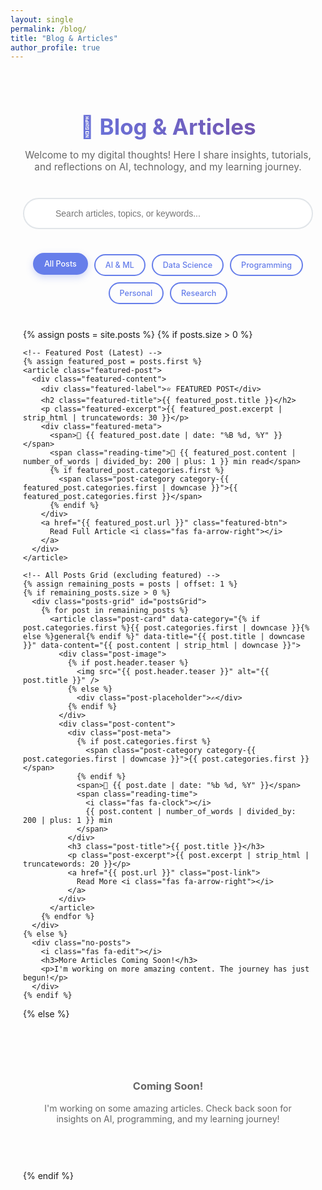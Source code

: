 ```yaml
---
layout: single
permalink: /blog/
title: "Blog & Articles"
author_profile: true
---
```


<style>
.blog-container {
  max-width: 1200px;
  margin: 0 auto;
  padding: 20px;
}

.blog-header {
  text-align: center;
  margin-bottom: 40px;
}

.blog-header h1 {
  background: linear-gradient(45deg, #667eea, #764ba2);
  -webkit-background-clip: text;
  -webkit-text-fill-color: transparent;
  background-clip: text;
  font-size: 2.5em;
  margin-bottom: 15px;
}

.blog-subtitle {
  color: #666;
  font-size: 1.1em;
  max-width: 600px;
  margin: 0 auto 30px;
}

.search-container {
  max-width: 500px;
  margin: 0 auto 40px;
  position: relative;
}

.search-box {
  width: 100%;
  padding: 15px 20px 15px 50px;
  border: 2px solid #e1e5e9;
  border-radius: 25px;
  font-size: 1em;
  transition: all 0.3s ease;
  outline: none;
}

.search-box:focus {
  border-color: #667eea;
  box-shadow: 0 0 0 3px rgba(102, 126, 234, 0.1);
}

.search-icon {
  position: absolute;
  left: 18px;
  top: 50%;
  transform: translateY(-50%);
  color: #999;
  font-size: 1.1em;
}

.category-filters {
  display: flex;
  justify-content: center;
  flex-wrap: wrap;
  gap: 10px;
  margin: 30px 0 40px;
}

.category-btn {
  padding: 8px 16px;
  border: 2px solid #667eea;
  background: transparent;
  color: #667eea;
  border-radius: 20px;
  cursor: pointer;
  transition: all 0.3s ease;
  font-weight: 500;
  text-decoration: none;
  font-size: 0.9em;
}

.category-btn:hover,
.category-btn.active {
  background: #667eea;
  color: white;
  text-decoration: none;
  transform: translateY(-2px);
  box-shadow: 0 4px 12px rgba(102, 126, 234, 0.3);
}

.featured-post {
  background: linear-gradient(135deg, #667eea 0%, #764ba2 100%);
  border-radius: 20px;
  padding: 40px;
  margin-bottom: 50px;
  color: white;
  position: relative;
  overflow: hidden;
}

.featured-post::before {
  content: '';
  position: absolute;
  top: -50%;
  right: -50%;
  width: 200%;
  height: 200%;
  background: rgba(255,255,255,0.05);
  transform: rotate(45deg);
}

.featured-label {
  font-size: 0.9em;
  font-weight: 600;
  letter-spacing: 1px;
  margin-bottom: 15px;
  opacity: 0.9;
}

.featured-content {
  position: relative;
  z-index: 2;
}

.featured-title {
  font-size: 2em;
  margin-bottom: 15px;
  color: white;
}

.featured-excerpt {
  font-size: 1.1em;
  line-height: 1.6;
  margin-bottom: 25px;
  opacity: 0.95;
}

.featured-meta {
  display: flex;
  align-items: center;
  gap: 20px;
  margin-bottom: 25px;
  font-size: 0.9em;
  opacity: 0.9;
}

.featured-btn {
  display: inline-block;
  padding: 12px 30px;
  background: rgba(255,255,255,0.2);
  border: 2px solid rgba(255,255,255,0.3);
  color: white;
  text-decoration: none;
  border-radius: 25px;
  font-weight: 600;
  transition: all 0.3s ease;
  backdrop-filter: blur(10px);
}

.featured-btn:hover {
  background: rgba(255,255,255,0.3);
  border-color: rgba(255,255,255,0.5);
  color: white;
  text-decoration: none;
  transform: translateY(-2px);
}

.posts-grid {
  display: grid;
  grid-template-columns: repeat(auto-fit, minmax(350px, 1fr));
  gap: 30px;
  margin: 40px 0;
}

.post-card {
  background: #fff;
  border-radius: 15px;
  overflow: hidden;
  box-shadow: 0 8px 25px rgba(0,0,0,0.08);
  transition: all 0.3s ease;
  border: 1px solid #f0f0f0;
  text-decoration: none;
  color: inherit;
  display: block;
}

.post-card:hover {
  transform: translateY(-8px);
  box-shadow: 0 15px 40px rgba(0,0,0,0.15);
  text-decoration: none;
  color: inherit;
}

.post-image {
  height: 200px;
  background: linear-gradient(135deg, #f093fb 0%, #f5576c 100%);
  display: flex;
  align-items: center;
  justify-content: center;
  position: relative;
  overflow: hidden;
}

.post-image img {
  width: 100%;
  height: 100%;
  object-fit: cover;
  transition: transform 0.3s ease;
}

.post-card:hover .post-image img {
  transform: scale(1.05);
}

.post-placeholder {
  font-size: 3em;
  color: white;
  opacity: 0.8;
}

.post-content {
  padding: 25px;
}

.post-meta {
  display: flex;
  align-items: center;
  gap: 15px;
  margin-bottom: 15px;
  font-size: 0.85em;
  color: #666;
}

.post-category {
  padding: 4px 12px;
  border-radius: 12px;
  font-size: 0.8em;
  font-weight: 600;
  text-transform: uppercase;
  letter-spacing: 0.5px;
}

.category-ai { background: #e3f2fd; color: #1976d2; }
.category-data { background: #f3e5f5; color: #7b1fa2; }
.category-code { background: #e8f5e8; color: #388e3c; }
.category-personal { background: #fff3e0; color: #f57c00; }
.category-research { background: #fce4ec; color: #c2185b; }

.reading-time {
  display: flex;
  align-items: center;
  gap: 5px;
}

.post-title {
  font-size: 1.3em;
  font-weight: 600;
  color: #333;
  margin-bottom: 10px;
  line-height: 1.4;
}

.post-excerpt {
  color: #666;
  line-height: 1.6;
  margin-bottom: 20px;
  display: -webkit-box;
  -webkit-line-clamp: 3;
  -webkit-box-orient: vertical;
  overflow: hidden;
}

.post-link {
  display: inline-flex;
  align-items: center;
  color: #667eea;
  font-weight: 500;
  text-decoration: none;
  transition: color 0.3s ease;
}

.post-link:hover {
  color: #764ba2;
  text-decoration: none;
}

.post-link i {
  margin-left: 8px;
  transition: transform 0.3s ease;
}

.post-link:hover i {
  transform: translateX(5px);
}

.no-posts {
  text-align: center;
  padding: 60px 20px;
  color: #666;
}

.no-posts i {
  font-size: 4em;
  margin-bottom: 20px;
  color: #ddd;
}

/* Dark theme support */
[data-theme="dark"] .post-card {
  background: #2d3748;
  border-color: #4a5568;
  color: #e2e8f0;
}

[data-theme="dark"] .post-title {
  color: #e2e8f0;
}

[data-theme="dark"] .post-excerpt {
  color: #a0aec0;
}

[data-theme="dark"] .post-meta {
  color: #a0aec0;
}

[data-theme="dark"] .blog-subtitle {
  color: #a0aec0;
}

[data-theme="dark"] .search-box {
  background: #2d3748;
  border-color: #4a5568;
  color: #e2e8f0;
}

/* Responsive */
@media (max-width: 768px) {
  .posts-grid {
    grid-template-columns: 1fr;
    gap: 20px;
  }
  
  .featured-post {
    padding: 30px 25px;
  }
  
  .featured-title {
    font-size: 1.6em;
  }
  
  .category-filters {
    gap: 8px;
  }
  
  .category-btn {
    padding: 6px 12px;
    font-size: 0.85em;
  }
}
</style>

<div class="blog-container">
  
  <div class="blog-header">
    <h1>📝 Blog & Articles</h1>
    <p class="blog-subtitle">
      Welcome to my digital thoughts! Here I share insights, tutorials, and reflections on AI, technology, and my learning journey.
    </p>
  </div>

  <div class="search-container">
    <i class="fas fa-search search-icon"></i>
    <input type="text" class="search-box" placeholder="Search articles, topics, or keywords..." id="searchInput">
  </div>

  <div class="category-filters">
    <span class="category-btn active" data-filter="all">All Posts</span>
    <span class="category-btn" data-filter="ai">AI & ML</span>
    <span class="category-btn" data-filter="data">Data Science</span>
    <span class="category-btn" data-filter="code">Programming</span>
    <span class="category-btn" data-filter="personal">Personal</span>
    <span class="category-btn" data-filter="research">Research</span>
  </div>

  {% assign posts = site.posts %}
  {% if posts.size > 0 %}
    
    <!-- Featured Post (Latest) -->
    {% assign featured_post = posts.first %}
    <article class="featured-post">
      <div class="featured-content">
        <div class="featured-label">⭐ FEATURED POST</div>
        <h2 class="featured-title">{{ featured_post.title }}</h2>
        <p class="featured-excerpt">{{ featured_post.excerpt | strip_html | truncatewords: 30 }}</p>
        <div class="featured-meta">
          <span>📅 {{ featured_post.date | date: "%B %d, %Y" }}</span>
          <span class="reading-time">📖 {{ featured_post.content | number_of_words | divided_by: 200 | plus: 1 }} min read</span>
          {% if featured_post.categories.first %}
            <span class="post-category category-{{ featured_post.categories.first | downcase }}">{{ featured_post.categories.first }}</span>
          {% endif %}
        </div>
        <a href="{{ featured_post.url }}" class="featured-btn">
          Read Full Article <i class="fas fa-arrow-right"></i>
        </a>
      </div>
    </article>

    <!-- All Posts Grid (excluding featured) -->
    {% assign remaining_posts = posts | offset: 1 %}
    {% if remaining_posts.size > 0 %}
      <div class="posts-grid" id="postsGrid">
        {% for post in remaining_posts %}
          <article class="post-card" data-category="{% if post.categories.first %}{{ post.categories.first | downcase }}{% else %}general{% endif %}" data-title="{{ post.title | downcase }}" data-content="{{ post.content | strip_html | downcase }}">
            <div class="post-image">
              {% if post.header.teaser %}
                <img src="{{ post.header.teaser }}" alt="{{ post.title }}" />
              {% else %}
                <div class="post-placeholder">✍️</div>
              {% endif %}
            </div>
            <div class="post-content">
              <div class="post-meta">
                {% if post.categories.first %}
                  <span class="post-category category-{{ post.categories.first | downcase }}">{{ post.categories.first }}</span>
                {% endif %}
                <span>📅 {{ post.date | date: "%b %d, %Y" }}</span>
                <span class="reading-time">
                  <i class="fas fa-clock"></i>
                  {{ post.content | number_of_words | divided_by: 200 | plus: 1 }} min
                </span>
              </div>
              <h3 class="post-title">{{ post.title }}</h3>
              <p class="post-excerpt">{{ post.excerpt | strip_html | truncatewords: 20 }}</p>
              <a href="{{ post.url }}" class="post-link">
                Read More <i class="fas fa-arrow-right"></i>
              </a>
            </div>
          </article>
        {% endfor %}
      </div>
    {% else %}
      <div class="no-posts">
        <i class="fas fa-edit"></i>
        <h3>More Articles Coming Soon!</h3>
        <p>I'm working on more amazing content. The journey has just begun!</p>
      </div>
    {% endif %}

  {% else %}
    <div class="no-posts">
      <i class="fas fa-pen-alt"></i>
      <h3>Coming Soon!</h3>
      <p>I'm working on some amazing articles. Check back soon for insights on AI, programming, and my learning journey!</p>
    </div>
  {% endif %}

</div>

<script>
document.addEventListener('DOMContentLoaded', function() {
  const searchInput = document.getElementById('searchInput');
  const categoryButtons = document.querySelectorAll('.category-btn');
  const postCards = document.querySelectorAll('.post-card');
  const postsGrid = document.getElementById('postsGrid');
  
  let currentCategory = 'all';
  let currentSearch = '';

  // Category filtering
  categoryButtons.forEach(button => {
    button.addEventListener('click', function() {
      categoryButtons.forEach(btn => btn.classList.remove('active'));
      this.classList.add('active');
      currentCategory = this.getAttribute('data-filter');
      filterPosts();
    });
  });

  // Search functionality
  searchInput.addEventListener('input', function() {
    currentSearch = this.value.toLowerCase();
    filterPosts();
  });

  function filterPosts() {
    postCards.forEach(card => {
      const category = card.getAttribute('data-category');
      const title = card.getAttribute('data-title');
      const content = card.getAttribute('data-content');
      
      const matchesCategory = currentCategory === 'all' || category === currentCategory;
      const matchesSearch = currentSearch === '' || 
                          title.includes(currentSearch) || 
                          content.includes(currentSearch);
      
      if (matchesCategory && matchesSearch) {
        card.style.display = 'block';
      } else {
        card.style.display = 'none';
      }
    });
  }
});
</script>
